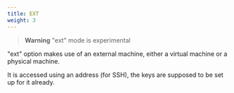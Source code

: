 ```yaml
---
title: EXT
weight: 3
---
```


> **Warning**
> "ext" mode is experimental

"ext" option makes use of an external machine, either a virtual machine or a physical machine.

It is accessed using an address (for SSH), the keys are supposed to be set up for it already.
